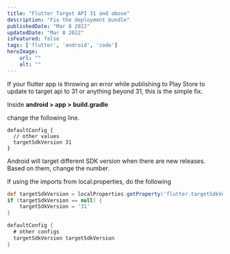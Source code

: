 ```yaml
---
title: "Flutter Target API 31 and above"
description: "Fix the deployment bundle"
publishedDate: "Mar 8 2022"
updatedDate: "Mar 8 2022"
isFeatured: false
tags: ['flutter', 'android', 'code']
heroImage:
    url: ""
    alt: ""
---
```

If your flutter app is throwing an error while publishing to Play Store to update to target api to 31 or anything beyond 31, this is the simple fix.

Inside **android > app > build.gradle**

change the following line.

```flutter
defaultConfig {
  // other values
  targetSdkVersion 31
}
```

Android will target different SDK version when there are new releases. Based on them, change the number. 

If using the imports from local.properties, do the following

```gradle
def targetSdkVersion = localProperties.getProperty('flutter.targetSdkVersion')
if (targetSdkVersion == null) {
    targetSdkVersion = '31'
}

defaultConfig {
  # other configs
  targetSdkVersion targetSdkVersion
}

```

